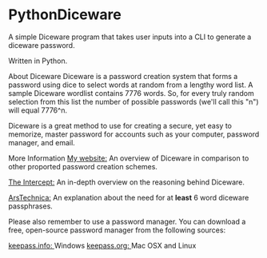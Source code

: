 # PythonDiceware
A simple Diceware program that takes user inputs into a CLI to generate a diceware password.

Written in Python.

About Diceware
Diceware is a password creation system that forms a password using dice to select words at random from a lengthy word list. A sample Diceware wordlist contains 7776 words. So, for every truly random selection from this list the number of possible passwords (we'll call this "n") will equal 7776^n.

Diceware is a great method to use for creating a secure, yet easy to memorize, master password for accounts such as your computer, password manager, and email.

More Information
<a href="http://www.fmcorey.com/?p=551">My website:</a> An overview of Diceware in comparison to other proported password creation schemes.

<a href="https://theintercept.com/2015/03/26/passphrases-can-memorize-attackers-cant-guess/">The Intercept:</a> An in-depth overview on the reasoning behind Diceware.

<a href="http://arstechnica.com/information-technology/2014/03/diceware-passwords-now-need-six-random-words-to-thwart-hackers/">ArsTechnica:</a> An explanation about the need for at <strong>least</strong> 6 word diceware passphrases.

Please also remember to use a password manager. You can download a free, open-source password manager from the following sources:

<a href="http://keepass.info">keepass.info: </a>Windows
<a href="http://keepassx.org">keepass.org: </a>Mac OSX and Linux
